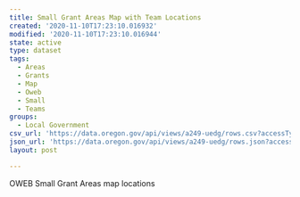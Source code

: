 ```yaml
---
title: Small Grant Areas Map with Team Locations
created: '2020-11-10T17:23:10.016932'
modified: '2020-11-10T17:23:10.016944'
state: active
type: dataset
tags:
  - Areas
  - Grants
  - Map
  - Oweb
  - Small
  - Teams
groups:
  - Local Government
csv_url: 'https://data.oregon.gov/api/views/a249-uedg/rows.csv?accessType=DOWNLOAD'
json_url: 'https://data.oregon.gov/api/views/a249-uedg/rows.json?accessType=DOWNLOAD'
layout: post

---
```

OWEB Small Grant Areas map locations
